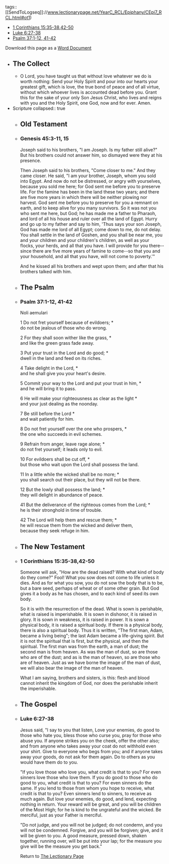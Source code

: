 tags:: [[SendToLogseq]]://www.lectionarypage.net/YearC_RCL/Epiphany/CEpi7_RCL.html#ot1)
* [1 Corinthians 15:35-38,42-50](https://www.lectionarypage.net/YearC_RCL/Epiphany/CEpi7_RCL.html#nt1)
* [Luke 6:27-38](https://www.lectionarypage.net/YearC_RCL/Epiphany/CEpi7_RCL.html#gsp1)
* [Psalm 37:1-12, 41-42](https://www.lectionarypage.net/YearC_RCL/Epiphany/CEpi7_RCL.html#ps1)

Download this page as a [Word Document](https://www.lectionarypage.net/YearC_RCL/Epiphany/CEpi7_RCL.docx)

- ## The Collect
	- O Lord, you have taught us that without love whatever we do is worth nothing: Send your Holy Spirit and pour into our hearts your greatest gift, which is love, the true bond of peace and of all virtue, without which whoever lives is accounted dead before you. Grant this for the sake of your only Son Jesus Christ, who lives and reigns with you and the Holy Spirit, one God, now and for ever. Amen.
- Scripture
  collapsed:: true
	- ## Old Testament
	- ### Genesis 45:3-11, 15
	  
	  Joseph said to his brothers, "I am Joseph. Is my father still alive?" But his brothers could not answer him, so dismayed were they at his presence.
	  
	  Then Joseph said to his brothers, "Come closer to me." And they came closer. He said, "I am your brother, Joseph, whom you sold into Egypt. And now do not be distressed, or angry with yourselves, because you sold me here; for God sent me before you to preserve life. For the famine has been in the land these two years; and there are five more years in which there will be neither plowing nor harvest. God sent me before you to preserve for you a remnant on earth, and to keep alive for you many survivors. So it was not you who sent me here, but God; he has made me a father to Pharaoh, and lord of all his house and ruler over all the land of Egypt. Hurry and go up to my father and say to him, 'Thus says your son Joseph, God has made me lord of all Egypt; come down to me, do not delay. You shall settle in the land of Goshen, and you shall be near me, you and your children and your children's children, as well as your flocks, your herds, and all that you have. I will provide for you there--since there are five more years of famine to come--so that you and your household, and all that you have, will not come to poverty.'"
	  
	  And he kissed all his brothers and wept upon them; and after that his brothers talked with him.
	- ## The Psalm
	- ### Psalm 37:1-12, 41-42
	  
	  Noli aemulari
	  
	  1 Do not fret yourself because of evildoers; \*\
	  do not be jealous of those who do wrong.
	  
	  2 For they shall soon wither like the grass, \*\
	  and like the green grass fade away.
	  
	  3 Put your trust in the Lord and do good; \*\
	  dwell in the land and feed on its riches.
	  
	  4 Take delight in the Lord, \*\
	  and he shall give you your heart's desire.
	  
	  5 Commit your way to the Lord and put your trust in him, \*\
	  and he will bring it to pass.
	  
	  6 He will make your righteousness as clear as the light \*\
	  and your just dealing as the noonday.
	  
	  7 Be still before the Lord \*\
	  and wait patiently for him.
	  
	  8 Do not fret yourself over the one who prospers, \*\
	  the one who succeeds in evil schemes.
	  
	  9 Refrain from anger, leave rage alone; \*\
	  do not fret yourself; it leads only to evil.
	  
	  10 For evildoers shall be cut off, \*\
	  but those who wait upon the Lord shall possess the land.
	  
	  11 In a little while the wicked shall be no more; \*\
	  you shall search out their place, but they will not be there.
	  
	  12 But the lowly shall possess the land; \*\
	  they will delight in abundance of peace.
	  
	  41 But the deliverance of the righteous comes from the Lord; \*\
	  he is their stronghold in time of trouble.
	  
	  42 The Lord will help them and rescue them; \*\
	  he will rescue them from the wicked and deliver them,\
	  because they seek refuge in him.
	- ## The New Testament
	- ### 1 Corinthians 15:35-38,42-50
	  
	  Someone will ask, "How are the dead raised? With what kind of body do they come?" Fool! What you sow does not come to life unless it dies. And as for what you sow, you do not sow the body that is to be, but a bare seed, perhaps of wheat or of some other grain. But God gives it a body as he has chosen, and to each kind of seed its own body.
	  
	  So it is with the resurrection of the dead. What is sown is perishable, what is raised is imperishable. It is sown in dishonor, it is raised in glory. It is sown in weakness, it is raised in power. It is sown a physical body, it is raised a spiritual body. If there is a physical body, there is also a spiritual body. Thus it is written, "The first man, Adam, became a living being"; the last Adam became a life-giving spirit. But it is not the spiritual that is first, but the physical, and then the spiritual. The first man was from the earth, a man of dust; the second man is from heaven. As was the man of dust, so are those who are of the dust; and as is the man of heaven, so are those who are of heaven. Just as we have borne the image of the man of dust, we will also bear the image of the man of heaven.
	  
	  What I am saying, brothers and sisters, is this: flesh and blood cannot inherit the kingdom of God, nor does the perishable inherit the imperishable.
	- ## The Gospel
	- ### Luke 6:27-38
	  
	  Jesus said, "I say to you that listen, Love your enemies, do good to those who hate you, bless those who curse you, pray for those who abuse you. If anyone strikes you on the cheek, offer the other also; and from anyone who takes away your coat do not withhold even your shirt. Give to everyone who begs from you; and if anyone takes away your goods, do not ask for them again. Do to others as you would have them do to you.
	  
	  "If you love those who love you, what credit is that to you? For even sinners love those who love them. If you do good to those who do good to you, what credit is that to you? For even sinners do the same. If you lend to those from whom you hope to receive, what credit is that to you? Even sinners lend to sinners, to receive as much again. But love your enemies, do good, and lend, expecting nothing in return. Your reward will be great, and you will be children of the Most High; for he is kind to the ungrateful and the wicked. Be merciful, just as your Father is merciful.
	  
	  "Do not judge, and you will not be judged; do not condemn, and you will not be condemned. Forgive, and you will be forgiven; give, and it will be given to you. A good measure, pressed down, shaken together, running over, will be put into your lap; for the measure you give will be the measure you get back."
	  
	  Return to [The Lectionary Page](http://lectionarypage.net/)